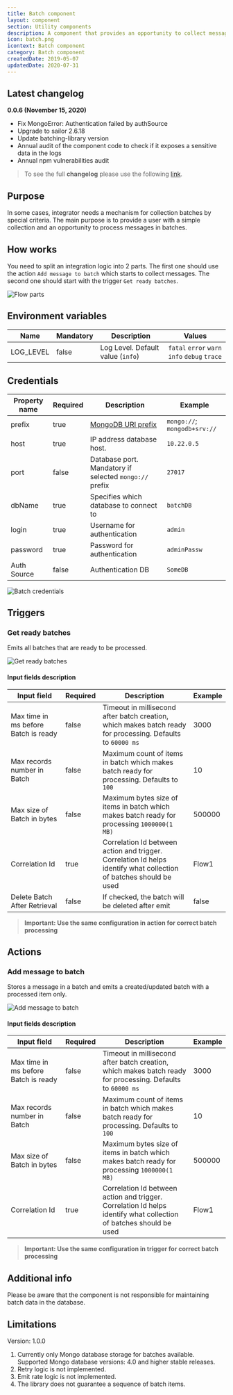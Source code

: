 ```yaml
---
title: Batch component
layout: component
section: Utility components
description: A component that provides an opportunity to collect messages to a batch.
icon: batch.png
icontext: Batch component
category: Batch component
createdDate: 2019-05-07
updatedDate: 2020-07-31
---
```


## Latest changelog

**0.0.6 (November 15, 2020)**

* Fix MongoError: Authentication failed by authSource
* Upgrade to sailor 2.6.18
* Update batching-library version
* Annual audit of the component code to check if it exposes a sensitive data in the logs
* Annual npm vulnerabilities audit

> To see the full **changelog** please use the following [link](changelog).

## Purpose

In some cases, integrator needs a mechanism for collection batches by special criteria. The main purpose is to provide a user with a simple collection and an opportunity to process messages in batches.

## How works

You need to split an integration logic into 2 parts. The first one should use the action `Add message to batch` which starts to collect messages. The second one should start with the trigger `Get ready batches`.

![Flow parts](img/flow-parts.png)

## Environment variables

| Name | Mandatory | Description | Values |
| ---- |--------- |----------- |------ |
| LOG_LEVEL | false | Log Level. Default value (`info`) | `fatal` `error` `warn` `info` `debug` `trace` |

## Credentials

| Property name | Required | Description | Example |
|-------------|--------|-----------|-------|
| prefix       | true   | [MongoDB URI prefix](https://docs.mongodb.com/manual/reference/connection-string/) | `mongo://`; `mongodb+srv://` |
| host         | true   | IP address database host. | `10.22.0.5` |
| port         | false  | Database port. Mandatory if selected `mongo://` prefix | `27017` |
| dbName       | true   | Specifies which database to connect to | `batchDB` |
| login        | true   | Username for authentication | `admin` |
| password     | true   | Password for authentication | `adminPassw` |
|Auth Source  | false  |Authentication DB          | `SomeDB`|

![Batch credentials](img/batch-credentials.png)

## Triggers

### Get ready batches

Emits all batches that are ready to be processed.

![Get ready batches](img/get-ready-batches.png)

#### Input fields description

| Input field | Required | Description | Example |
|-----------|--------|---------|---------|
| Max time in ms before Batch is ready | false | Timeout in millisecond after batch creation, which makes batch ready for processing. Defaults to `60000 ms` | 3000 |
| Max records number in Batch | false | Maximum count of items in batch which makes batch ready for processing. Defaults to `100` | 10 |
| Max size of Batch in bytes | false | Maximum bytes size of items in batch which makes batch ready for processing `1000000(1 MB)` | 500000 |
| Correlation Id | true | Correlation Id between action and trigger. Correlation Id helps identify what collection of batches should be used | Flow1 |
| Delete Batch After Retrieval | false | If checked, the batch will be deleted after emit | false |

> **Important: Use the same configuration in action for correct batch processing**

## Actions

### Add message to batch

Stores a message in a batch and emits a created/updated batch with a processed item only.

![Add message to batch](img/add-message-to-batch.png)

#### Input fields description

| Input field | Required | Description | Example |
|-----------|--------|---------|---------|
| Max time in ms before Batch is ready | false | Timeout in millisecond after batch creation, which makes batch ready for processing. Defaults to `60000 ms` | 3000 |
| Max records number in Batch | false | Maximum count of items in batch which makes batch ready for processing. Defaults to `100` | 10 |
| Max size of Batch in bytes | false | Maximum bytes size of items in batch which makes batch ready for processing `1000000(1 MB)` | 500000 |
| Correlation Id | true | Correlation Id between action and trigger. Correlation Id helps identify what collection of batches should be used | Flow1 |


> **Important: Use the same configuration in trigger for correct batch processing**

## Additional info

Please be aware that the component is not responsible for maintaining batch data in the database.

## Limitations

Version: 1.0.0

1. Currently only Mongo database storage for batches available.
Supported Mongo database versions: 4.0 and higher stable releases.
2. Retry logic is not implemented.
3. Emit rate logic is not implemented.
4. The library does not guarantee a sequence of batch items.
